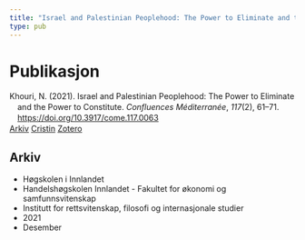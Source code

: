 ```yaml
---
title: "Israel and Palestinian Peoplehood: The Power to Eliminate and the Power to Constitute"
type: pub
---
```

<h1>Publikasjon</h1>
<article id="csl-bib-container-HQFHUYDU" class="csl-bib-container">
  <div class="csl-bib-body" style="line-height: 1.35; padding-left: 1em; text-indent:-1em;">
  <div class="csl-entry">Khouri, N. (2021). Israel and Palestinian Peoplehood: The Power to Eliminate and the Power to Constitute. <i>Confluences M&#xE9;diterran&#xE9;e</i>, <i>117</i>(2), 61&#x2013;71. <a href="https://doi.org/10.3917/come.117.0063">https://doi.org/10.3917/come.117.0063</a></div>
</div>
  <div class="csl-bib-buttons">
    <a href="#taxonomy-article-HQFHUYDU" class="csl-bib-button">Arkiv</a>
    <a href="https://app.cristin.no/results/show.jsf?id=1965633" alt="Cristin URL" class="csl-bib-button">Cristin</a>
    <a href="http://zotero.org/groups/5022929/items/HQFHUYDU" alt="Zotero URL" class="csl-bib-button">Zotero</a>
  </div>
  <div id="csl-bib-meta-container-HQFHUYDU"></div>
</article>
<div id="csl-bib-meta-HQFHUYDU" class="csl-bib-meta">
  <article id="taxonomy-article-HQFHUYDU" class="taxonomy-article">
    <h1>Arkiv</h1>
    <ul>
      <li>Høgskolen i Innlandet</li>
      <li>Handelshøgskolen Innlandet - Fakultet for økonomi og samfunnsvitenskap</li>
      <li>Institutt for rettsvitenskap, filosofi og internasjonale studier</li>
      <li>2021</li>
      <li>Desember</li>
    </ul>
  </article>
</div>
